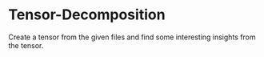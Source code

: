 # Tensor-Decomposition
Create a tensor from the given files and find some interesting insights from the tensor.
